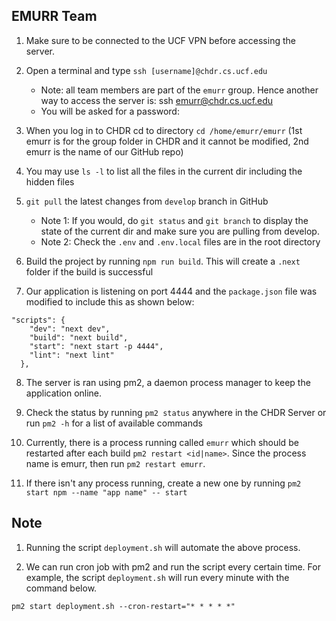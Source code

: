 ## EMURR Team

1. Make sure to be connected to the UCF VPN before accessing the server.

2. Open a terminal and type `ssh [username]@chdr.cs.ucf.edu`
    - Note: all team members are part of the `emurr` group. Hence another way to access the server is:
  ssh emurr@chdr.cs.ucf.edu
    - You will be asked for a password: 
    
3. When you log in to CHDR cd to directory `cd /home/emurr/emurr` (1st emurr is for the group folder in CHDR and it cannot be modified, 2nd emurr is the name of our GitHub repo)

4. You may use `ls -l` to list all the files in the current dir including the hidden files

5. `git pull` the latest changes from `develop` branch in GitHub
    - Note 1: If you would, do `git status` and `git branch` to display the state of the current dir and make sure you are pulling from develop.
    - Note 2: Check the `.env` and `.env.local` files are in the root directory
    
6. Build the project by running `npm run build`. This will create a `.next` folder if the build is successful   

7. Our application is listening on port 4444 and the `package.json` file was modified to include this as shown below:

```
"scripts": {
    "dev": "next dev",
    "build": "next build",
    "start": "next start -p 4444",
    "lint": "next lint"
  },
  ```
  
 8. The server is ran using pm2, a daemon process manager to keep the application online.
 
 9. Check the status by running `pm2 status` anywhere in the CHDR Server or run `pm2 -h` for a list of available commands
 
 10. Currently, there is a process running called `emurr` which should be restarted after each build `pm2 restart <id|name>`. Since the process name is emurr, then run `pm2 restart emurr`.
 
 11. If there isn't any process running, create a new one by running `pm2 start npm --name "app name" -- start`

 ## Note
 
 1. Running the script `deployment.sh` will automate the above process.

 2. We can run cron job with pm2 and run the script every certain time. For example, the script `deployment.sh` will run every minute with the command below.

 `pm2 start deployment.sh --cron-restart="* * * * *"`